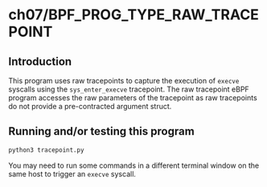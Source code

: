 # ch07/BPF_PROG_TYPE_RAW_TRACEPOINT

## Introduction

This program uses raw tracepoints to capture the execution of `execve` syscalls using the `sys_enter_execve` tracepoint. The raw tracepoint eBPF program accesses the raw parameters of the tracepoint as raw tracepoints do not provide a pre-contracted argument struct.

## Running and/or testing this program

```bash
python3 tracepoint.py
```

You may need to run some commands in a different terminal window on the same host to trigger an `execve` syscall.